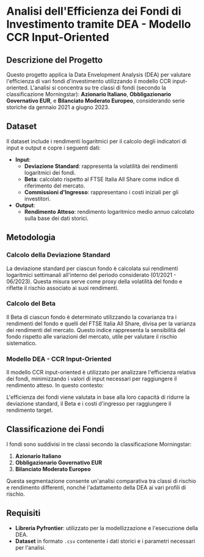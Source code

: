 # Analisi dell'Efficienza dei Fondi di Investimento tramite DEA - Modello CCR Input-Oriented

## Descrizione del Progetto
Questo progetto applica la Data Envelopment Analysis (DEA) per valutare l'efficienza di vari fondi d'investimento utilizzando il modello CCR input-oriented. L'analisi si concentra su tre classi di fondi (secondo la classificazione Morningstar): **Azionario Italiano**, **Obbligazionario Governativo EUR**, e **Bilanciato Moderato Europeo**, considerando serie storiche da gennaio 2021 a giugno 2023.

## Dataset
Il dataset include i rendimenti logaritmici per il calcolo degli indicatori di input e output e copre i seguenti dati:
- **Input**:
  - **Deviazione Standard**: rappresenta la volatilità dei rendimenti logaritmici dei fondi.
  - **Beta**: calcolato rispetto al FTSE Italia All Share come indice di riferimento del mercato.
  - **Commissioni d'Ingresso**: rappresentano i costi iniziali per gli investitori.
- **Output**:
  - **Rendimento Atteso**: rendimento logaritmico medio annuo calcolato sulla base dei dati storici.

## Metodologia
### Calcolo della Deviazione Standard
La deviazione standard per ciascun fondo è calcolata sui rendimenti logaritmici settimanali all'interno del periodo considerato (01/2021 - 06/2023). Questa misura serve come proxy della volatilità del fondo e riflette il rischio associato ai suoi rendimenti.

### Calcolo del Beta
Il Beta di ciascun fondo è determinato utilizzando la covarianza tra i rendimenti del fondo e quelli del FTSE Italia All Share, divisa per la varianza dei rendimenti del mercato. Questo indice rappresenta la sensibilità del fondo rispetto alle variazioni del mercato, utile per valutare il rischio sistematico.

### Modello DEA - CCR Input-Oriented
Il modello CCR input-oriented è utilizzato per analizzare l'efficienza relativa dei fondi, minimizzando i valori di input necessari per raggiungere il rendimento atteso. In questo contesto:

L'efficienza dei fondi viene valutata in base alla loro capacità di ridurre la deviazione standard, il Beta e i costi d'ingresso per raggiungere il rendimento target.

## Classificazione dei Fondi
I fondi sono suddivisi in tre classi secondo la classificazione Morningstar:
1. **Azionario Italiano**
2. **Obbligazionario Governativo EUR**
3. **Bilanciato Moderato Europeo**

Questa segmentazione consente un'analisi comparativa tra classi di rischio e rendimento differenti, nonché l'adattamento della DEA ai vari profili di rischio.

## Requisiti
- **Libreria Pyfrontier**: utilizzato per la modellizzazione e l'esecuzione della DEA.
- **Dataset** in formato `.csv` contenente i dati storici e i parametri necessari per l'analisi.
